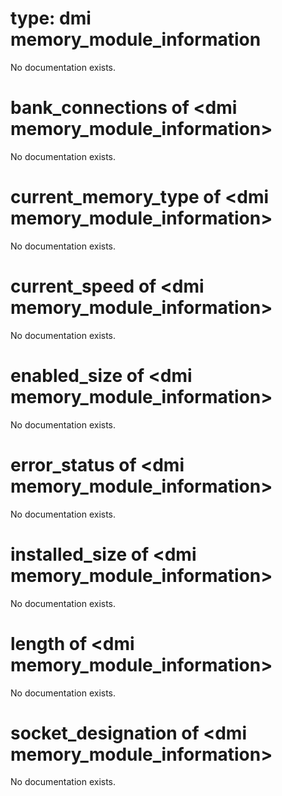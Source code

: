 # type: dmi memory_module_information

No documentation exists.

# bank_connections of &lt;dmi memory_module_information&gt;

No documentation exists.

# current_memory_type of &lt;dmi memory_module_information&gt;

No documentation exists.

# current_speed of &lt;dmi memory_module_information&gt;

No documentation exists.

# enabled_size of &lt;dmi memory_module_information&gt;

No documentation exists.

# error_status of &lt;dmi memory_module_information&gt;

No documentation exists.

# installed_size of &lt;dmi memory_module_information&gt;

No documentation exists.

# length of &lt;dmi memory_module_information&gt;

No documentation exists.

# socket_designation of &lt;dmi memory_module_information&gt;

No documentation exists.
